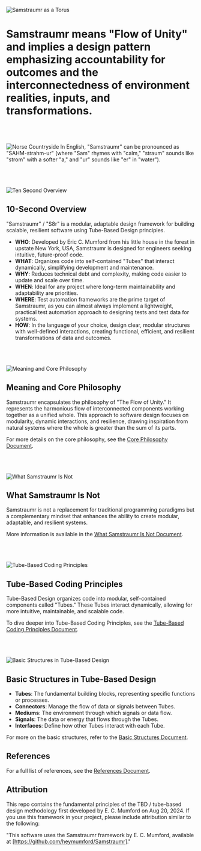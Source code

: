 <br><br><br>![Samstraumr as a Torus](./images/torus.webp)
# Samstraumr means "Flow of Unity" and implies a design pattern emphasizing accountability for outcomes and the interconnectedness of environment realities, inputs, and transformations.

<br><br><br>![Norse Countryside](./images/norse-countryside.webp)
In English, "Samstraumr" can be pronounced as "SAHM-strahm-ur" (where "Sam" rhymes with "calm," "straum" sounds like "strom" with a softer "a," and "ur" sounds like "er" in "water").


<br><br><br>![Ten Second Overview](./images/TenSoverview.webp)
## 10-Second Overview

"Samstraumr" / "S8r" is a modular, adaptable design framework for building scalable, resilient software using Tube-Based Design principles.

- **WHO**: Developed by Eric C. Mumford from his little house in the forest in upstate New York, USA, Samstraumr is designed for engineers seeking intuitive, future-proof code.
- **WHAT**: Organizes code into self-contained "Tubes" that interact dynamically, simplifying development and maintenance.
- **WHY**: Reduces technical debt and complexity, making code easier to update and scale over time.
- **WHEN**: Ideal for any project where long-term maintainability and adaptability are priorities.
- **WHERE**: Test automation frameworks are the prime target of Samstraumr, as you can almost always implement a lightweight, practical test automation approach to designing tests and test data for systems.
- **HOW**: In the language of your choice, design clear, modular structures with well-defined interactions, creating functional, efficient, and resilient transformations of data and outcomes.


<br><br><br>![Meaning and Core Philosophy](./images/mcp.webp)
## Meaning and Core Philosophy
Samstraumr encapsulates the philosophy of "The Flow of Unity." It represents the harmonious flow of interconnected components working together as a unified whole. This approach to software design focuses on modularity, dynamic interactions, and resilience, drawing inspiration from natural systems where the whole is greater than the sum of its parts.

For more details on the core philosophy, see the [Core Philosophy Document](docs/concepts/core-philosophy.md).


<br><br><br>![What Samstraumr Is Not](./images/wsin.webp)
## What Samstraumr Is Not
Samstraumr is not a replacement for traditional programming paradigms but a complementary mindset that enhances the ability to create modular, adaptable, and resilient systems.

More information is available in the [What Samstraumr Is Not Document](docs/concepts/what-samstraumr-is-not.md).

<br><br><br>![Tube-Based Coding Principles](./images/tbcp.webp)
## Tube-Based Coding Principles
Tube-Based Design organizes code into modular, self-contained components called "Tubes." These Tubes interact dynamically, allowing for more intuitive, maintainable, and scalable code.

To dive deeper into Tube-Based Coding Principles, see the [Tube-Based Coding Principles Document](docs/guides/tube-based-coding-principles.md).

<br><br><br>![Basic Structures in Tube-Based Design](./images/bstbd.webp)
## Basic Structures in Tube-Based Design
- **Tubes**: The fundamental building blocks, representing specific functions or processes.
- **Connectors**: Manage the flow of data or signals between Tubes.
- **Mediums**: The environment through which signals or data flow.
- **Signals**: The data or energy that flows through the Tubes.
- **Interfaces**: Define how other Tubes interact with each Tube.

For more on the basic structures, refer to the [Basic Structures Document](docs/concepts/basic-structures.md).

## References
For a full list of references, see the [References Document](docs/reference/references.md).

## Attribution
This repo contains the fundamental principles of the TBD / tube-based design methodology first developed by E. C. Mumford on Aug 20, 2024. If you use this framework in your project, please include attribution similar to the following:

"This software uses the Samstraumr framework by E. C. Mumford, available at [https://github.com/heymumford/Samstraumr]."


